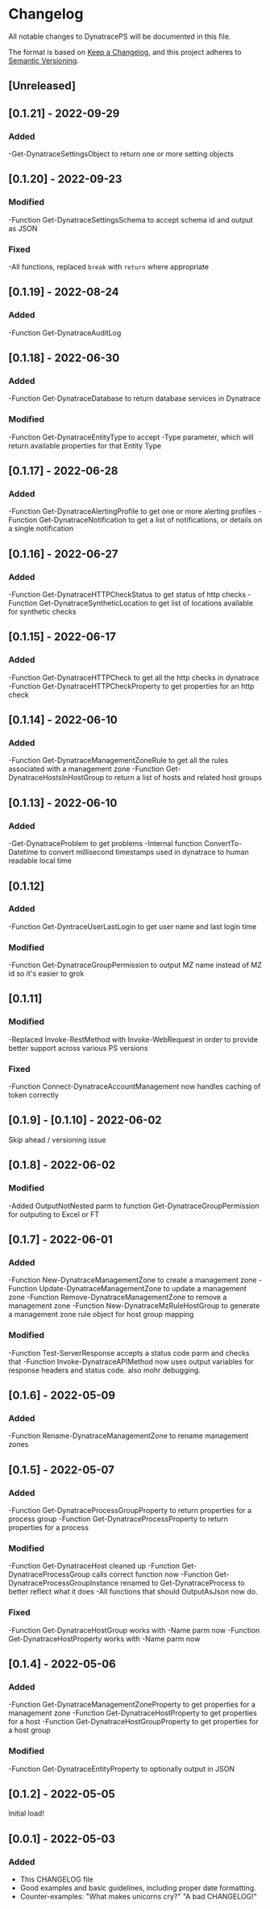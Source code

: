 # Changelog
All notable changes to DynatracePS will be documented in this file.

The format is based on [Keep a Changelog](https://keepachangelog.com/en/1.0.0/),
and this project adheres to [Semantic Versioning](https://semver.org/spec/v2.0.0.html).

## [Unreleased]

## [0.1.21] - 2022-09-29
### Added
-Get-DynatraceSettingsObject to return one or more setting objects

## [0.1.20] - 2022-09-23
### Modified
-Function Get-DynatraceSettingsSchema to accept schema id and output as JSON
### Fixed
-All functions, replaced `break` with `return` where appropriate

## [0.1.19] - 2022-08-24
### Added
-Function Get-DynatraceAuditLog

## [0.1.18] - 2022-06-30
### Added
-Function Get-DynatraceDatabase to return database services in Dynatrace
### Modified
-Function Get-DynatraceEntityType to accept -Type parameter, which will return available properties for that Entity Type

## [0.1.17] - 2022-06-28
### Added
-Function Get-DynatraceAlertingProfile to get one or more alerting profiles
-Function Get-DynatraceNotification to get a list of notifications, or details on a single notification

## [0.1.16] - 2022-06-27
### Added
-Function Get-DynatraceHTTPCheckStatus to get status of http checks
-Function Get-DynatraceSyntheticLocation to get list of locations available for synthetic checks

## [0.1.15] - 2022-06-17
### Added
-Function Get-DynatraceHTTPCheck to get all the http checks in dynatrace
-Function Get-DynatraceHTTPCheckProperty to get properties for an http check

## [0.1.14] - 2022-06-10
### Added
-Function Get-DynatraceManagementZoneRule to get all the rules associated with a management zone
-Function Get-DynatraceHostsInHostGroup to return a list of hosts and related host groups

## [0.1.13] - 2022-06-10
### Added
-Get-DynatraceProblem to get problems
-Internal function ConvertTo-Datetime to convert millisecond timestamps used in dynatrace to human readable local time

## [0.1.12]
### Added
-Function Get-DyntraceUserLastLogin to get user name and last login time
### Modified
-Function Get-DynatraceGroupPermission to output MZ name instead of MZ id so it's easier to grok

## [0.1.11]
### Modified
-Replaced Invoke-RestMethod with Invoke-WebRequest in order to provide better support across various PS versions 
### Fixed
-Function Connect-DynatraceAccountManagement now handles caching of token correctly

## [0.1.9] - [0.1.10] - 2022-06-02
Skip ahead / versioning issue

## [0.1.8] - 2022-06-02
### Modified
-Added OutputNotNested parm to function Get-DynatraceGroupPermission for outputing to Excel or FT

## [0.1.7] - 2022-06-01
### Added
-Function New-DynatraceManagementZone to create a management zone
-Function Update-DynatraceManagementZone to update a management zone
-Function Remove-DynatraceManagementZone to remove a management zone
-Function New-DynatraceMzRuleHostGroup to generate a management zone rule object for host group mapping
### Modified
-Function Test-ServerResponse accepts a status code parm and checks that 
-Function Invoke-DynatraceAPIMethod now uses output variables for response headers and status code. also mohr debugging.

## [0.1.6] - 2022-05-09
### Added
-Function Rename-DynatraceManagementZone to rename management zones

## [0.1.5] - 2022-05-07
### Added
-Function Get-DynatraceProcessGroupProperty to return properties for a process group
-Function Get-DynatraceProcessProperty to return properties for a process
### Modified
-Function Get-DynatraceHost cleaned up
-Function Get-DynatraceProcessGroup calls correct function now
-Function Get-DynatraceProcessGroupInstance renamed to Get-DynatraceProcess to better reflect what it does
-All functions that should OutputAsJson now do.
### Fixed
-Function Get-DynatraceHostGroup works with -Name parm now
-Function Get-DynatraceHostProperty works with -Name parm now

## [0.1.4] - 2022-05-06
### Added
-Function Get-DynatraceManagementZoneProperty to get properties for a management zone
-Function Get-DynatraceHostProperty to get properties for a host
-Function Get-DynatraceHostGroupProperty to get properties for a host group
### Modified
-Function Get-DynatraceEntityProperty to optionally output in JSON

## [0.1.2] - 2022-05-05
Initial load!

## [0.0.1] - 2022-05-03
### Added
- This CHANGELOG file
- Good examples and basic guidelines, including proper date formatting.
- Counter-examples: "What makes unicorns cry?" "A bad CHANGELOG!"